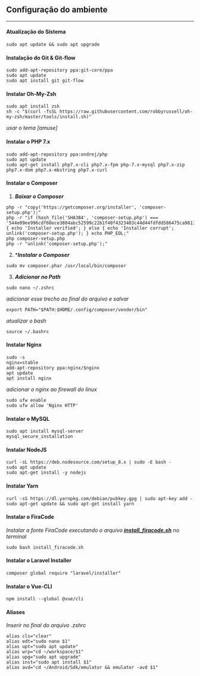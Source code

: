 ## Configuração do ambiente
___

#### Atualização do Sistema

```
sudo apt update && sudo apt upgrade
```

#### Instalação do Git & Git-flow

```
sudo add-apt-repository ppa:git-core/ppa
sudo apt update
sudo apt install git git-flow
```

#### Instalar Oh-My-Zsh

```
sudo apt install zsh
sh -c "$(curl -fsSL https://raw.githubusercontent.com/robbyrussell/oh-my-zsh/master/tools/install.sh)"
```

*usar o tema [amuse]*

#### Instalar o PHP 7.x

```
sudo add-apt-repository ppa:ondrej/php
sudo apt update
sudo apt-get install php7.x-cli php7.x-fpm php-7.x-mysql php7.x-zip php7.x-dom php7.x-mbstring php7.x-curl

```

#### Instalar o Composer

1. ***Baixar o Composer***
```
php -r "copy('https://getcomposer.org/installer', 'composer-setup.php');"
php -r "if (hash_file('SHA384', 'composer-setup.php') === '544e09ee996cdf60ece3804abc52599c22b1f40f4323403c44d44fdfdd586475ca9813a858088ffbc1f233e9b180f061') { echo 'Installer verified'; } else { echo 'Installer corrupt'; unlink('composer-setup.php'); } echo PHP_EOL;"
php composer-setup.php
php -r "unlink('composer-setup.php');"
```

2. ****Instalar o Composer***
```
sudo mv composer.phar /usr/local/bin/composer
```

3. ***Adicionar no Path***
```
sudo nano ~/.zshrc
```
*adicionar esse trecho ao final do arquivo e salvar*
```
export PATH="$PATH:$HOME/.config/composer/vendor/bin"
```
*atualizar o bash*
```
source ~/.bashrc
```

#### Instalar Nginx

```
sudo -s
nginx=stable
add-apt-repository ppa:nginx/$nginx
apt update
apt install nginx
```
*adicionar o nginx ao firewall do linux*

```
sudo ufw enable
sudo ufw allow 'Nginx HTTP'
```

#### Instalar o MySQL

```
sudo apt install mysql-server
mysql_secure_installation
```

#### Instalar NodeJS

```
curl -sL https://deb.nodesource.com/setup_8.x | sudo -E bash -
sudo apt update
sudo apt-get install -y nodejs
```

#### Instalar Yarn
```
curl -sS https://dl.yarnpkg.com/debian/pubkey.gpg | sudo apt-key add -
sudo apt-get update && sudo apt-get install yarn
```

#### Instalar o FiraCode
*Instalar a fonte FiraCode executando o arquivo **[install_firacode.sh](https://1drv.ms/u/s!AtALcZGIACkAoosL9wu5plQhcHw9OQ)** no terminal*

```
sudo bash install_firacode.sh
```

#### Instalar o Laravel Installer

```
composer global require "laravel/installer"
```

#### Instalar o Vue-CLI
```
npm install --global @vue/cli
```


#### Aliases
*Inserir no final do arquivo .zshrc*

```
alias cls="clear"
alias edt="sudo nano $1"
alias upt="sudo apt update"
alias wrp="cd ~/workspace/$1"
alias upg="sudo apt upgrade"
alias inst="sudo apt install $1"
alias avd="cd ~/Android/Sdk/emulator && emulator -avd $1"
```
